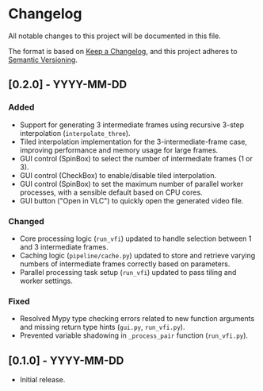 # Changelog

All notable changes to this project will be documented in this file.

The format is based on [Keep a Changelog](https://keepachangelog.com/en/1.0.0/),
and this project adheres to [Semantic Versioning](https://semver.org/spec/v2.0.0.html).

## [0.2.0] - YYYY-MM-DD

### Added
- Support for generating 3 intermediate frames using recursive 3-step interpolation (`interpolate_three`).
- Tiled interpolation implementation for the 3-intermediate-frame case, improving performance and memory usage for large frames.
- GUI control (SpinBox) to select the number of intermediate frames (1 or 3).
- GUI control (CheckBox) to enable/disable tiled interpolation.
- GUI control (SpinBox) to set the maximum number of parallel worker processes, with a sensible default based on CPU cores.
- GUI button ("Open in VLC") to quickly open the generated video file.

### Changed
- Core processing logic (`run_vfi`) updated to handle selection between 1 and 3 intermediate frames.
- Caching logic (`pipeline/cache.py`) updated to store and retrieve varying numbers of intermediate frames correctly based on parameters.
- Parallel processing task setup (`run_vfi`) updated to pass tiling and worker settings.

### Fixed
- Resolved Mypy type checking errors related to new function arguments and missing return type hints (`gui.py`, `run_vfi.py`).
- Prevented variable shadowing in `_process_pair` function (`run_vfi.py`).

## [0.1.0] - YYYY-MM-DD

- Initial release. 